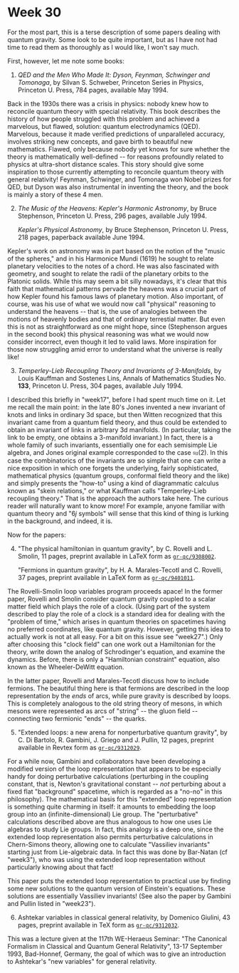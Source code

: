 # Week 30

For the most part, this is a terse description of some papers dealing
with quantum gravity. Some look to be quite important, but as I have not
had time to read them as thoroughly as I would like, I won't say much.

First, however, let me note some books:

1) _QED and the Men Who Made It: Dyson, Feynman, Schwinger and Tomonaga_,
by Silvan S. Schweber, Princeton Series in Physics, Princeton U. Press, 784 pages, available May 1994.

Back in the 1930s there was a crisis in physics: nobody knew how to
reconcile quantum theory with special relativity. This book describes
the history of how people struggled with this problem and achieved a
marvelous, but flawed, solution: quantum electrodynamics (QED).
Marvelous, because it made verified predictions of unparalleled
accuracy, involves striking new concepts, and gave birth to beautiful
new mathematics. Flawed, only because nobody yet knows for sure whether
the theory is mathematically well-defined -- for reasons profoundly
related to physics at ultra-short distance scales. This story should
give some inspiration to those currently attempting to reconcile quantum
theory with general relativity! Feynman, Schwinger, and Tomonaga won
Nobel prizes for QED, but Dyson was also instrumental in inventing the
theory, and the book is mainly a story of these 4 men.

2) _The Music of the Heavens: Kepler's Harmonic Astronomy_, by Bruce Stephenson, Princeton U. Press, 296 pages, available July 1994.

    _Kepler's Physical Astronomy_, by Bruce Stephenson, Princeton U. Press, 218 pages, paperback available June 1994.

Kepler's work on astronomy was in part based on the notion of the
"music of the spheres," and in his Harmonice Mundi (1619) he sought to
relate planetary velocities to the notes of a chord. He was also
fascinated with geometry, and sought to relate the radii of the
planetary orbits to the Platonic solids. While this may seem a bit silly
nowadays, it's clear that this faith that mathematical patterns pervade
the heavens was a crucial part of how Kepler found his famous laws of
planetary motion. Also important, of course, was his use of what we
would now call "physical" reasoning to understand the heavens -- that
is, the use of analogies between the motions of heavenly bodies and that
of ordinary terrestial matter. But even this is not as straightforward
as one might hope, since (Stephenson argues in the second book) this
physical reasoning was what we would now consider incorrect, even though
it led to valid laws. More inspiration for those now struggling amid
error to understand what the universe is really like!

3) _Temperley-Lieb Recoupling Theory and Invariants of 3-Manifolds_, by
Louis Kauffman and Sostenes Lins, Annals of Mathematics Studies No. **133**,
Princeton U. Press, 304 pages, available July 1994.

I described this briefly in "week17", before I had
spent much time on it. Let me recall the main point: in the late 80's
Jones invented a new invariant of knots and links in ordinary 3d space,
but then Witten recognized that this invariant came from a quantum field
theory, and thus could be extended to obtain an invariant of links in
arbitrary 3d manifolds. (In particular, taking the link to be empty, one
obtains a 3-manifold invariant.) In fact, there is a whole family of
such invariants, essentially one for each semisimple Lie algebra, and
Jones original example corresponded to the case $\mathfrak{su}(2)$. In this case the
combinatorics of the invariants are so simple that one can write a nice
exposition in which one forgets the underlying, fairly sophisticated,
mathematical physics (quantum groups, conformal field theory and the
like) and simply presents the "how-to" using a kind of diagrammatic
calculus known as "skein relations," or what Kauffman calls
"Temperley-Lieb recoupling theory." That is the approach the authors
take here. The curious reader will naturally want to know more! For
example, anyone familiar with quantum theory and "$6j$ symbols" will
sense that this kind of thing is lurking in the background, and indeed,
it is.

Now for the papers:

4) "The physical hamiltonian in quantum gravity", by C. Rovelli and L.
Smolin, 11 pages, preprint available in LaTeX form as [`gr-qc/9308002`](http://xxx.lanl.gov/abs/gr-qc/9308002).

    "Fermions in quantum gravity", by H. A. Marales-Tecotl and C. Rovelli, 37
    pages, preprint available in LaTeX form as
    [`gr-qc/9401011`](http://xxx.lanl.gov/abs/gr-qc/9401011).

The Rovelli-Smolin loop variables program proceeds apace! In the former
paper, Rovelli and Smolin consider quantum gravity coupled to a scalar
matter field which plays the role of a clock. (Using part of the system
described to play the role of a clock is a standard idea for dealing
with the "problem of time," which arises in quantum theories on
spacetimes having no preferred coordinates, like quantum gravity.
However, getting this idea to actually work is not at all easy. For a
bit on this issue see "week27".) Only after choosing
this "clock field" can one work out a Hamiltonian for the theory,
write down the analog of Schrodinger's equation, and examine the
dynamics. Before, there is only a "Hamiltonian constraint" equation,
also known as the Wheeler-DeWitt equation.

In the latter paper, Rovelli and Marales-Tecotl discuss how to include
fermions. The beautiful thing here is that fermions are described in the
loop representation by the *ends* of arcs, while pure gravity is
described by loops. This is completely analogous to the old string
theory of mesons, in which mesons were represented as arcs of "string"
-- the gluon field -- connecting two fermionic "ends" -- the
quarks.

5) "Extended loops: a new arena for nonperturbative quantum gravity", by
C. Di Bartolo, R. Gambini, J. Griego and J. Pullin, 12 pages, preprint
available in Revtex form as [`gr-qc/9312029`](http://xxx.lanl.gov/abs/gr-qc/9312029).

For a while now, Gambini and collaborators have been developing a
modified version of the loop representation that appears to be
especially handy for doing perturbative calculations (perturbing in the
coupling constant, that is, Newton's gravitational constant -- *not*
perturbing about a fixed flat "background" spacetime, which is
regarded as a "no-no" in this philosophy). The mathematical basis for
this "extended" loop representation is something quite charming in
itself: it amounts to embedding the loop group into an
(infinite-dimensional) Lie group. The "perturbative" calculations
described above are thus analogous to how one uses Lie algebras to study
Lie groups. In fact, this analogy is a deep one, since the extended loop
representation also permits perturbative calculations in Chern-Simons
theory, allowing one to calculate "Vassiliev invariants" starting just
from Lie-algebraic data. In fact this was done by Bar-Natan (cf
"week3"), who was using the extended loop representation
without particularly knowing about that fact!

This paper puts the extended loop representation to practical use by
finding some new solutions to the quantum version of Einstein's
equations. These solutions are essentially Vassiliev invariants! (See
also the paper by Gambini and Pullin listed in
"week23").

6) Ashtekar variables in classical general relativity, by Domenico
Giulini, 43 pages, preprint available in TeX form as
[`gr-qc/9312032`](http://xxx.lanl.gov/abs/gr-qc/9312032).

This was a lecture given at the 117th WE-Heraeus Seminar: "The
Canonical Formalism in Classical and Quantum General Relativity",
13-17 September 1993, Bad-Honnef, Germany, the goal of which was to give
an introduction to Ashtekar's "new variables" for general relativity.

